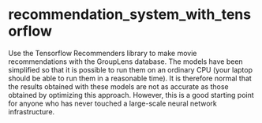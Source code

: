 # recommendation_system_with_tensorflow
Use the Tensorflow Recommenders library to make movie recommendations with the GroupLens database. The models have been simplified so that it is possible to run them on an ordinary CPU (your laptop should be able to run them in a reasonable time). It is therefore normal that the results obtained with these models are not as accurate as those obtained by optimizing this approach. However, this is a good starting point for anyone who has never touched a large-scale neural network infrastructure. 